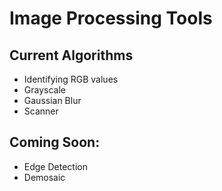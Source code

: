 # Image Processing Tools

## Current Algorithms
* Identifying RGB values
* Grayscale
* Gaussian Blur
* Scanner

## Coming Soon:
* Edge Detection
* Demosaic
